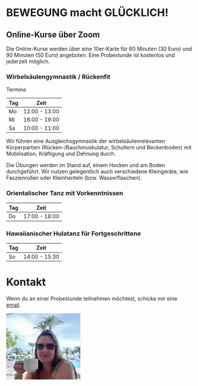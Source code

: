 # BEWEGUNG macht GLÜCKLICH!

## Online-Kurse über Zoom

Die Online-Kurse werden über eine 10er-Karte für 60 Minuten (30 Euro) und 90 Minuten (50 Euro) angeboten. Eine Probestunde ist kostenlos und jederzeit möglich.

### Wirbelsäulengymnastik / Rückenfit

Termine

| Tag           | Zeit          |
| ------------- | ------------- |
| Mo            | 12:00 - 13:00 |
| Mi            | 18:00 - 19:00 |
| Sa            | 10:00 - 11:00 |

Wir führen eine Ausgleichsgymnastik der wirbelsäulenrelevanten Körperpartien (Rücken-/Bauchmuskulatur, Schultern und Beckenboden) mit
Mobilisation, Kräftigung und Dehnung durch.

Die Übungen werden im Stand auf, einem Hocken und am Boden durchgeführt. Wir nutzen gelegentlich auch verschiedene Kleingeräte,
wie Faszienrollen oder Kleinhanteln (bzw. Wasserflaschen).


### Orientalischer Tanz mit Vorkenntnissen

| Tag           | Zeit          |
| ------------- | ------------- |
| Do            | 17:00 - 18:00 |


### Hawaiianischer Hulatanz für Fortgeschrittene

| Tag           | Zeit          |
| ------------- | ------------- |
| So            | 14:00 - 15:30 |

# Kontakt

Wenn du an einer Probestunde teilnehmen möchtest, schicke mir eine [email](mailto:britta@zeitlinger.de?subject=Kurse).

<img src="assets/britta.jpg" width="200">


